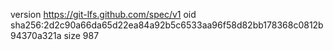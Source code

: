version https://git-lfs.github.com/spec/v1
oid sha256:2d2c90a66da65d22ea84a92b5c6533aa96f58d82bb178368c0812b94370a321a
size 987
